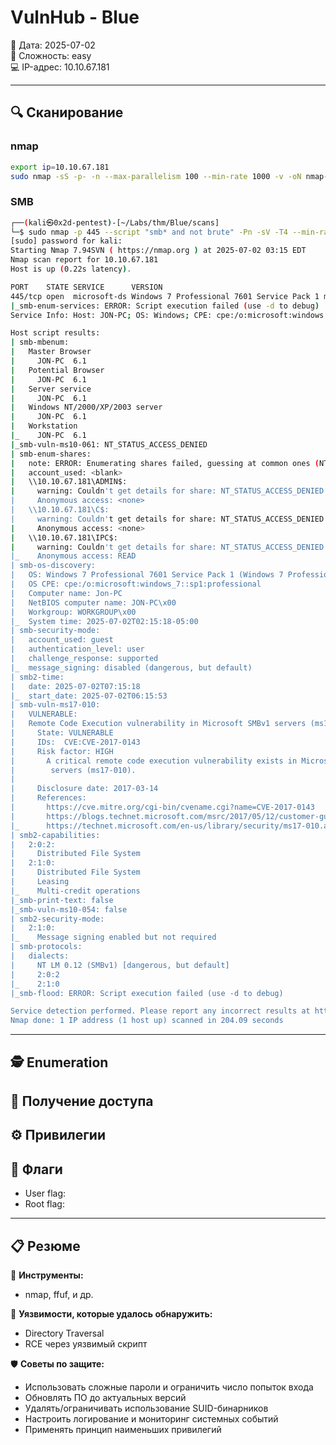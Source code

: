 # VulnHub - Blue

📅 Дата: 2025-07-02  
🧠 Сложность: easy  
💻 IP-адрес: 10.10.67.181  

---

## 🔍 Сканирование

### nmap
```bash
export ip=10.10.67.181
sudo nmap -sS -p- -n --max-parallelism 100 --min-rate 1000 -v -oN nmap-sS.txt $ip && nmap -sT -Pn -sV -T4 -A -v -p "$(grep -oP \"^[0-9]+(?=/tcp\s+open)\" nmap-sS.txt | sort -n | paste -sd \",\")" -oN nmap-sV.txt $ip
```

### SMB
```bash
┌──(kali㉿0x2d-pentest)-[~/Labs/thm/Blue/scans]
└─$ sudo nmap -p 445 --script "smb* and not brute" -Pn -sV -T4 --min-rate 5000 $ip
[sudo] password for kali: 
Starting Nmap 7.94SVN ( https://nmap.org ) at 2025-07-02 03:15 EDT
Nmap scan report for 10.10.67.181
Host is up (0.22s latency).

PORT    STATE SERVICE      VERSION
445/tcp open  microsoft-ds Windows 7 Professional 7601 Service Pack 1 microsoft-ds (workgroup: WORKGROUP)
|_smb-enum-services: ERROR: Script execution failed (use -d to debug)
Service Info: Host: JON-PC; OS: Windows; CPE: cpe:/o:microsoft:windows

Host script results:
| smb-mbenum: 
|   Master Browser
|     JON-PC  6.1  
|   Potential Browser
|     JON-PC  6.1  
|   Server service
|     JON-PC  6.1  
|   Windows NT/2000/XP/2003 server
|     JON-PC  6.1  
|   Workstation
|_    JON-PC  6.1  
|_smb-vuln-ms10-061: NT_STATUS_ACCESS_DENIED
| smb-enum-shares: 
|   note: ERROR: Enumerating shares failed, guessing at common ones (NT_STATUS_ACCESS_DENIED)
|   account_used: <blank>
|   \\10.10.67.181\ADMIN$: 
|     warning: Couldn't get details for share: NT_STATUS_ACCESS_DENIED
|     Anonymous access: <none>
|   \\10.10.67.181\C$: 
|     warning: Couldn't get details for share: NT_STATUS_ACCESS_DENIED
|     Anonymous access: <none>
|   \\10.10.67.181\IPC$: 
|     warning: Couldn't get details for share: NT_STATUS_ACCESS_DENIED
|_    Anonymous access: READ
| smb-os-discovery: 
|   OS: Windows 7 Professional 7601 Service Pack 1 (Windows 7 Professional 6.1)
|   OS CPE: cpe:/o:microsoft:windows_7::sp1:professional
|   Computer name: Jon-PC
|   NetBIOS computer name: JON-PC\x00
|   Workgroup: WORKGROUP\x00
|_  System time: 2025-07-02T02:15:18-05:00
| smb-security-mode: 
|   account_used: guest
|   authentication_level: user
|   challenge_response: supported
|_  message_signing: disabled (dangerous, but default)
| smb2-time: 
|   date: 2025-07-02T07:15:18
|_  start_date: 2025-07-02T06:15:53
| smb-vuln-ms17-010: 
|   VULNERABLE:
|   Remote Code Execution vulnerability in Microsoft SMBv1 servers (ms17-010)
|     State: VULNERABLE
|     IDs:  CVE:CVE-2017-0143
|     Risk factor: HIGH
|       A critical remote code execution vulnerability exists in Microsoft SMBv1
|        servers (ms17-010).
|           
|     Disclosure date: 2017-03-14
|     References:
|       https://cve.mitre.org/cgi-bin/cvename.cgi?name=CVE-2017-0143
|       https://blogs.technet.microsoft.com/msrc/2017/05/12/customer-guidance-for-wannacrypt-attacks/
|_      https://technet.microsoft.com/en-us/library/security/ms17-010.aspx
| smb2-capabilities: 
|   2:0:2: 
|     Distributed File System
|   2:1:0: 
|     Distributed File System
|     Leasing
|_    Multi-credit operations
|_smb-print-text: false
|_smb-vuln-ms10-054: false
| smb2-security-mode: 
|   2:1:0: 
|_    Message signing enabled but not required
| smb-protocols: 
|   dialects: 
|     NT LM 0.12 (SMBv1) [dangerous, but default]
|     2:0:2
|_    2:1:0
|_smb-flood: ERROR: Script execution failed (use -d to debug)

Service detection performed. Please report any incorrect results at https://nmap.org/submit/ .
Nmap done: 1 IP address (1 host up) scanned in 204.09 seconds
```

---

## 🕵️ Enumeration



## 📂 Получение доступа



## ⚙️ Привилегии



## 🏁 Флаги

- User flag: 
- Root flag: 

---

## 📋 Резюме

🧰 **Инструменты:**
  - nmap, ffuf, и др.

🚨 **Уязвимости, которые удалось обнаружить:**  
  - Directory Traversal  
  - RCE через уязвимый скрипт  

🛡 **Советы по защите:**
  - Использовать сложные пароли и ограничить число попыток входа
  - Обновлять ПО до актуальных версий
  - Удалять/ограничивать использование SUID-бинарников
  - Настроить логирование и мониторинг системных событий
  - Применять принцип наименьших привилегий


